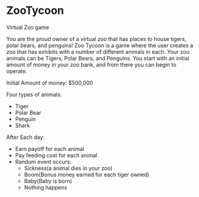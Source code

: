 # ZooTycoon
Virtual Zoo game

You are the proud owner of a virtual zoo that has places to house tigers, polar
bears, and penguins! Zoo Tycoon is a game where the user creates a zoo that has exhibits with a
number of different animals in each. Your zoo animals can be Tigers, Polar Bears, and
Penguins. You start with an initial amount of money in your zoo bank, and from there
you can begin to operate. 

Initial Amount of money: $500,000

Four types of animals:
- Tiger
- Polar Bear
- Penguin
- Shark

After Each day:
- Earn payoff for each animal
- Pay feeding cost for each animal
- Random event occurs:
  - Sickness(a animal dies in your zoo)
  - Boom(Bonus money earned for each tiger owned)
  - Baby(Baby is born)
  - Nothing happens
